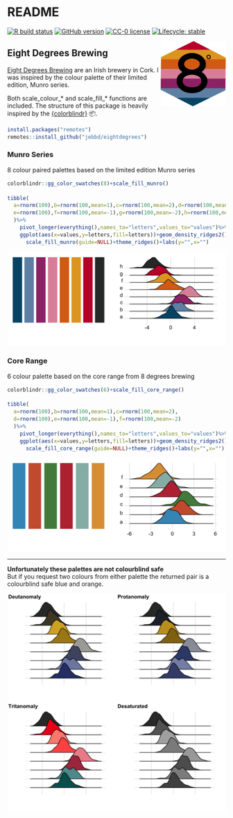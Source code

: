 README
================

<!-- badges: start -->

[![R build
status](https://github.com/jebbd/eightdegrees/workflows/R-CMD-check/badge.svg)](https://github.com/jebbd/eightdegrees/actions)
[![GitHub
version](https://img.shields.io/badge/version-0.3.1-success)](https://github.com/jebbd/eightdegrees/)
[![CC-0
license](https://img.shields.io/badge/License-CC--0-blue.svg)](https://creativecommons.org/licenses/by-nd/4.0)
[![Lifecycle:
stable](https://img.shields.io/badge/lifecycle-stable-brightgreen.svg)](https://www.tidyverse.org/lifecycle/#stable)
<!-- badges: end -->
<img align="right" src="inst/pngs/hex_sticker.png" width=150 height=150>

## Eight Degrees Brewing

[Eight Degrees Brewing](https://www.eightdegrees.ie/) are an Irish
brewery in Cork. I was inspired by the colour palette of their limited
edition, Munro series.

Both scale\_colour\_\* and scale\_fill\_\* functions are included. The
structure of this package is heavily inspired by the
[{colorblindr}](https://github.com/clauswilke/colorblindr) 📦.

``` r
install.packages("remotes")
remotes::install_github("jebbd/eightdegrees")
```

### Munro Series

8 colour paired palettes based on the limited edition Munro series

``` r
colorblindr::gg_color_swatches(8)+scale_fill_munro()

tibble(
  a=rnorm(100),b=rnorm(100,mean=1),c=rnorm(100,mean=2),d=rnorm(100,mean=3),
  e=rnorm(100),f=rnorm(100,mean=-1),g=rnorm(100,mean=-2),h=rnorm(100,mean=-3)
  )%>%
    pivot_longer(everything(),names_to="letters",values_to="values")%>%
    ggplot(aes(x=values,y=letters,fill=letters))+geom_density_ridges2()+
      scale_fill_munro(guide=NULL)+theme_ridges()+labs(y="",x="")
```

![munro palette](inst/pngs/munro.png)

### Core Range

6 colour palette based on the core range from 8 degrees brewing

``` r
colorblindr::gg_color_swatches(6)+scale_fill_core_range()

tibble(
  a=rnorm(100),b=rnorm(100,mean=1),c=rnorm(100,mean=2),
  d=rnorm(100),e=rnorm(100,mean=-1),f=rnorm(100,mean=-2)
  )%>%
    pivot_longer(everything(),names_to="letters",values_to="values")%>%
    ggplot(aes(x=values,y=letters,fill=letters))+geom_density_ridges2()+
      scale_fill_core_range(guide=NULL)+theme_ridges()+labs(y="",x="")
```

![core range palette](inst/pngs/core_range.png)

------------------------------------------------------------------------

**Unfortunately these palettes are not colourblind safe**<br> But if you
request two colours from either palette the returned pair is a
colourblind safe blue and orange.

![colorblind grid](inst/pngs/colorblind_grid.png)
